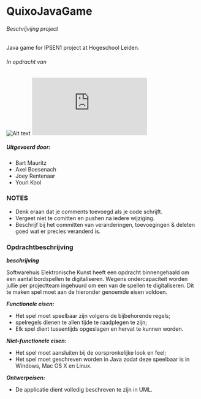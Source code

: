 QuixoJavaGame
=============

###### Beschrijvijng project ######
Java game for IPSEN1 project at Hogeschool Leiden.

###### In opdracht van ######
![Alt text](http://s13.postimg.org/ffmu9k847/readme_md.png "BlueByte in opdracht van Softwarehuis Elektronische Kunst")
![Alt text](http://www.beeldbank.leidenuniv.nl/ImageDisplay.php?uid=FT090383&thumbed=5 "Hogeschool Leiden")

##### Uitgevoerd door: #####
- Bart Mauritz
- Axel Boesenach
- Joey Rentenaar
- Youri Kool

### NOTES ###

- Denk eraan dat je comments toevoegd als je code schrijft.
- Vergeet niet te comitten en pushen na iedere wijziging.
- Beschrijf bij het committen van veranderingen, toevoegingen & deleten goed wat er precies veranderd is.

### Opdrachtbeschrijving ###

***beschrijving***

Softwarehuis Elektronische Kunst heeft een opdracht binnengehaald om een aantal bordspellen te digitaliseren.
Wegens ondercapaciteit worden jullie per projectteam ingehuurd om een van de spellen te digitaliseren. Dit te
maken spel moet aan de hieronder genoemde eisen voldoen.

***Functionele eisen:***
- Het spel moet speelbaar zijn volgens de bijbehorende regels;
- spelregels dienen te allen tijde te raadplegen te zijn;
- Elk spel dient tussentijds opgeslagen en hervat te kunnen worden.

***Niet-functionele eisen:***
- Het spel moet aansluiten bij de oorspronkelijke look en feel;
- Het spel moet geschreven worden in Java zodat deze speelbaar is in Windows, Mac OS X en Linux.


***Ontwerpeisen:***
- De applicatie dient volledig beschreven te zijn in UML.
